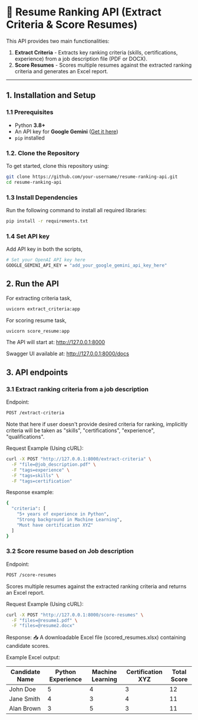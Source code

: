 # 📄 Resume Ranking API (Extract Criteria & Score Resumes)

This API provides two main functionalities:
1. **Extract Criteria** - Extracts key ranking criteria (skills, certifications, experience) from a job description file (PDF or DOCX).
2. **Score Resumes** - Scores multiple resumes against the extracted ranking criteria and generates an Excel report.

---

##  **1. Installation and Setup**

### **1.1 Prerequisites**
- Python **3.8+**
- An API key for **Google Gemini** ([Get it here](https://ai.google.dev/))
- `pip` installed





###  **1.2. Clone the Repository**
To get started, clone this repository using:
```bash
git clone https://github.com/your-username/resume-ranking-api.git
cd resume-ranking-api
```




### **1.3 Install Dependencies**
Run the following command to install all required libraries:
```bash
pip install -r requirements.txt
```



### **1.4 Set API key**
Add API key in both the scripts,
```bash
# Set your OpenAI API key here
GOOGLE_GEMINI_API_KEY = "add_your_google_gemini_api_key_here"
```




## **2. Run the API**
For extracting criteria task,
```bash
uvicorn extract_criteria:app
```

For scoring resume task,
```bash
uvicorn score_resume:app
```

The API will start at: http://127.0.0.1:8000

Swagger UI available at: http://127.0.0.1:8000/docs


## **3. API endpoints**

### **3.1 Extract ranking criteria from a job description**
Endpoint:
```bash
POST /extract-criteria
```


Note that here if user doesn't provide desired criteria for ranking, implicitly criteria will be taken as "skills", "certifications", "experience", "qualifications".

Request Example (Using cURL):
```bash
curl -X POST "http://127.0.0.1:8000/extract-criteria" \
  -F "file=@job_description.pdf" \
  -F "tags=experience" \
  -F "tags=skills" \
  -F "tags=certification"
```

Response example:
```bash
{
  "criteria": [
    "5+ years of experience in Python",
    "Strong background in Machine Learning",
    "Must have certification XYZ"
  ]
}
```




### **3.2 Score resume based on Job description**
Endpoint:
```bash
POST /score-resumes
```


Scores multiple resumes against the extracted ranking criteria and returns an Excel report.

Request Example (Using cURL):
```bash
curl -X POST "http://127.0.0.1:8000/score-resumes" \
  -F "files=@resume1.pdf" \
  -F "files=@resume2.docx"
```

Response:
📥 A downloadable Excel file (scored_resumes.xlsx) containing candidate scores.


Example Excel output:

| **Candidate Name**    | **Python Experience** | **Machine Learning** | **Certification XYZ** | **Total Score** |
|-----------------------|-----------------------|----------------------|------------------------|-----------------|
| John Doe             | 5                     | 4                    | 3                      | 12              |
| Jane Smith           | 4                     | 3                    | 4                      | 11              |
| Alan Brown           | 3                     | 5                    | 3                      | 11              |





